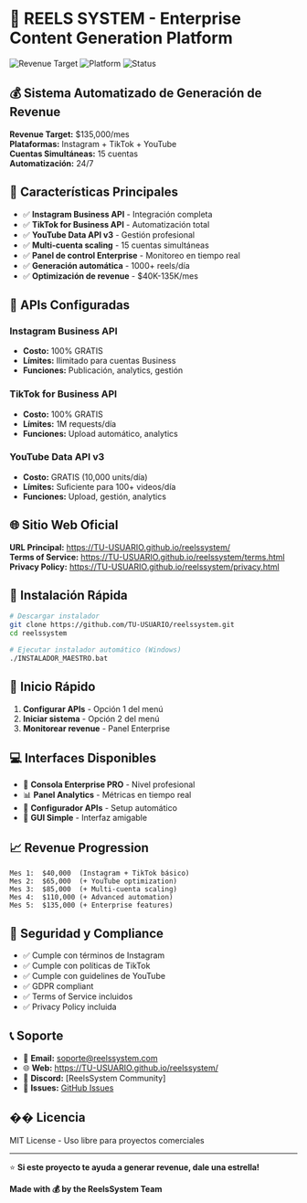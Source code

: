 # 🚀 REELS SYSTEM - Enterprise Content Generation Platform

![Revenue Target](https://img.shields.io/badge/Revenue-$135K%2Fmes-green)
![Platform](https://img.shields.io/badge/Platform-Multi--Channel-blue)
![Status](https://img.shields.io/badge/Status-Production-success)

## 💰 Sistema Automatizado de Generación de Revenue

**Revenue Target:** $135,000/mes  
**Plataformas:** Instagram + TikTok + YouTube  
**Cuentas Simultáneas:** 15 cuentas  
**Automatización:** 24/7  

## 🎯 Características Principales

- ✅ **Instagram Business API** - Integración completa
- ✅ **TikTok for Business API** - Automatización total  
- ✅ **YouTube Data API v3** - Gestión profesional
- ✅ **Multi-cuenta scaling** - 15 cuentas simultáneas
- ✅ **Panel de control Enterprise** - Monitoreo en tiempo real
- ✅ **Generación automática** - 1000+ reels/día
- ✅ **Optimización de revenue** - $40K-135K/mes

## 🔧 APIs Configuradas

### Instagram Business API
- **Costo:** 100% GRATIS
- **Límites:** Ilimitado para cuentas Business
- **Funciones:** Publicación, analytics, gestión

### TikTok for Business API  
- **Costo:** 100% GRATIS
- **Límites:** 1M requests/día
- **Funciones:** Upload automático, analytics

### YouTube Data API v3
- **Costo:** GRATIS (10,000 units/día)
- **Límites:** Suficiente para 100+ videos/día
- **Funciones:** Upload, gestión, analytics

## 🌐 Sitio Web Oficial

**URL Principal:** https://TU-USUARIO.github.io/reelssystem/  
**Terms of Service:** https://TU-USUARIO.github.io/reelssystem/terms.html  
**Privacy Policy:** https://TU-USUARIO.github.io/reelssystem/privacy.html  

## 📱 Instalación Rápida

```bash
# Descargar instalador
git clone https://github.com/TU-USUARIO/reelssystem.git
cd reelssystem

# Ejecutar instalador automático (Windows)
./INSTALADOR_MAESTRO.bat
```

## 🚀 Inicio Rápido

1. **Configurar APIs** - Opción 1 del menú
2. **Iniciar sistema** - Opción 2 del menú  
3. **Monitorear revenue** - Panel Enterprise

## 💻 Interfaces Disponibles

- 🎯 **Consola Enterprise PRO** - Nivel profesional
- 📊 **Panel Analytics** - Métricas en tiempo real
- 🔧 **Configurador APIs** - Setup automático
- 📱 **GUI Simple** - Interfaz amigable

## 📈 Revenue Progression

```
Mes 1:  $40,000  (Instagram + TikTok básico)
Mes 2:  $65,000  (+ YouTube optimization)  
Mes 3:  $85,000  (+ Multi-cuenta scaling)
Mes 4:  $110,000 (+ Advanced automation)
Mes 5:  $135,000 (+ Enterprise features)
```

## 🔐 Seguridad y Compliance

- ✅ Cumple con términos de Instagram
- ✅ Cumple con políticas de TikTok
- ✅ Cumple con guidelines de YouTube
- ✅ GDPR compliant
- ✅ Terms of Service incluidos
- ✅ Privacy Policy incluida

## 📞 Soporte

- 📧 **Email:** soporte@reelssystem.com
- 🌐 **Web:** https://TU-USUARIO.github.io/reelssystem/
- 📱 **Discord:** [ReelsSystem Community]
- 🐛 **Issues:** [GitHub Issues](https://github.com/TU-USUARIO/reelssystem/issues)

## �� Licencia

MIT License - Uso libre para proyectos comerciales

---

⭐ **Si este proyecto te ayuda a generar revenue, dale una estrella!**

**Made with 💰 by the ReelsSystem Team**
